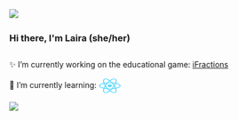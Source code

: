 
<img src="https://lairaalmas.github.io/assets/hi.png">
  
### Hi there, I'm Laira (she/her)

##

✨ I’m currently working on the educational game: <a href="http://200.144.254.107/git/LInE/Ifractions-web">iFractions</a>

🌱 I’m currently learning: <img align="center" alt="React.js icon" height="30" width="40" src="https://raw.githubusercontent.com/devicons/devicon/master/icons/react/react-original.svg">

<div>
  <a href="https://github.com/lairaalmas">
    <img height="180em" src="https://github-readme-stats.vercel.app/api/top-langs/?username=lairaalmas&layout=compact&langs_count=7&theme=tokyonight"/>
  </a>   
</div>
  
<!--<div style="display: inline_block"><br>
  <img align="center" alt="HTML icon" height="30" width="40" src="https://raw.githubusercontent.com/devicons/devicon/master/icons/html5/html5-original.svg">
  <img align="center" alt="CSS icon" height="30" width="40" src="https://raw.githubusercontent.com/devicons/devicon/master/icons/css3/css3-original.svg">
  <img align="center" alt="Js icon" height="30" width="40" src="https://raw.githubusercontent.com/devicons/devicon/master/icons/javascript/javascript-plain.svg">
  <img align="center" alt="Python icon" height="30" width="40" src="https://raw.githubusercontent.com/devicons/devicon/master/icons/python/python-original.svg">
</div>-->
